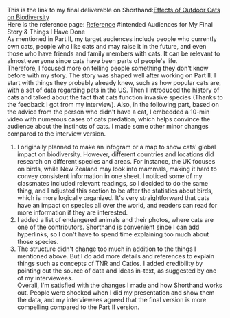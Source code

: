This is the link to my final deliverable on Shorthand:[Effects of Outdoor Cats on Biodiversity](https://carnegiemellon.shorthandstories.com/-effects-of-outdoor-cats-on-biodiversity-/index.html)  
Here is the reference page: [Reference](https://carnegiemellon.shorthandstories.com/-effects-of-outdoor-cats-on-biodiversity-/index.html#group-Reference-wSKVdX8rd7)
#Intended Audiences for My Final Story & Things I Have Done  
As mentioned in Part II, my target audiences include people who currently own cats, people who like cats and may raise it in the future, and even those who have friends and family members with cats. It can be relevant to almost everyone since cats have been parts of people's life.  
Therefore, I focused more on telling people something they don't know before with my story. The story was shaped well after working on Part II. I start with things they probably already knew, such as how popular cats are, with a set of data regarding pets in the US. Then I introduced the history of cats and talked about the fact that cats function invasive species (Thanks to the feedback I got from my interview). Also, in the following part, based on the advice from the person who didn't have a cat, I embedded a 10-min video with numerous cases of cats predation, which helps convince the audience about the instincts of cats.
I made some other minor changes compared to the interview version.   
1) I originally planned to make an infogram or a map to show cats' global impact on biodiversity. However, different countries and locations did research on different species and areas. For instance, the UK focuses on birds, while New Zealand may look into mammals, making it hard to convey consistent information in one sheet. I noticed some of my classmates included relevant readings, so I decided to do the same thing, and I adjusted this section to be after the statistics about birds, which is more logically organized. It's very straightforward that cats have an impact on species all over the world, and readers can read for more information if they are interested.  
2) I added a list of endangered animals and their photos, where cats are one of the contributors. Shorthand is convenient since I can add hyperlinks, so I don't have to spend time explaining too much about those species.  
3) The structure didn't change too much in addition to the things I mentioned above. But I do add more details and references to explain things such as concepts of TNR and Catios. I added credibility by pointing out the source of data and ideas in-text, as suggested by one of my interviewees.     
Overall, I'm satisfied with the changes I made and how Shorthand works out. People were shocked when I did my presentation and show them the data, and my interviewees agreed that the final version is more compelling compared to the Part II version.
